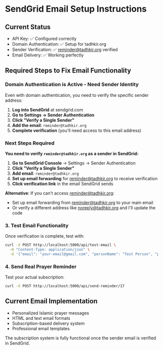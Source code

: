 # SendGrid Email Setup Instructions

## Current Status
- API Key: ✅ Configured correctly
- Domain Authentication: ✅ Setup for tadhkir.org
- Sender Verification: ✅ reminder@tadhkir.org verified
- Email Delivery: ✅ Working perfectly

## Required Steps to Fix Email Functionality

### Domain Authentication is Active - Need Sender Identity
Even with domain authentication, you need to verify the specific sender address:

1. **Log into SendGrid** at sendgrid.com
2. **Go to Settings → Sender Authentication**
3. **Click "Verify a Single Sender"**
4. **Add the email**: `reminder@tadhkir.org`
5. **Complete verification** (you'll need access to this email address)

### Next Steps Required

**You need to verify `reminder@tadhkir.org` as a sender in SendGrid:**

1. **Go to SendGrid Console** → Settings → Sender Authentication
2. **Click "Verify a Single Sender"**
3. **Add email**: `reminder@tadhkir.org`
4. **Set up email forwarding** for reminder@tadhkir.org to receive verification
5. **Click verification link** in the email SendGrid sends

**Alternative**: If you can't access reminder@tadhkir.org:
- Set up email forwarding from reminder@tadhkir.org to your main email
- Or verify a different address like noreply@tadhkir.org and I'll update the code

### 3. Test Email Functionality
Once verification is complete, test with:
```bash
curl -X POST http://localhost:5000/api/test-email \
  -H "Content-Type: application/json" \
  -d '{"email": "your-email@gmail.com", "personName": "Test Person", "prayerMessage": "Test prayer message"}'
```

### 4. Send Real Prayer Reminder
Test your actual subscription:
```bash
curl -X POST http://localhost:5000/api/send-reminder/17
```

## Current Email Implementation
- Personalized Islamic prayer messages
- HTML and text email formats
- Subscription-based delivery system
- Professional email templates

The subscription system is fully functional once the sender email is verified in SendGrid.